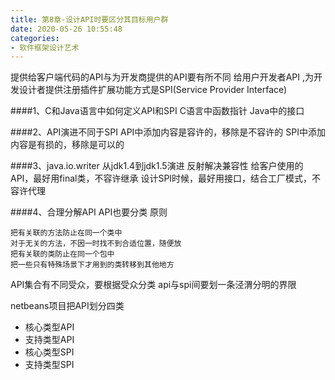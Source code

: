 ```yaml
---
title: 第8章-设计API时要区分其目标用户群
date: 2020-05-26 10:55:48
categories:
- 软件框架设计艺术
---
```

提供给客户端代码的API与为开发商提供的API要有所不同
给用户开发者API ,为开发设计者提供注册插件扩展功能方式是SPI(Service Provider Interface)

####1、C和Java语言中如何定义API和SPI
C语言中函数指针
Java中的接口

####2、API演进不同于SPI
API中添加内容是容许的，移除是不容许的
SPI中添加内容是有损的，移除是可以的

####3、java.io.writer 从jdk1.4到jdk1.5演进
反射解决兼容性
给客户使用的API，最好用final类，不容许继承
设计SPI时候，最好用接口，结合工厂模式，不容许代理

####4、合理分解API
API也要分类
原则
```
把有关联的方法防止在同一个类中
对于无关的方法，不因一时找不到合适位置，随便放
把有关联的类防止在同一个包中
把一些只有特殊场景下才用到的类转移到其他地方
```

API集合有不同受众，要根据受众分类
api与spi间要划一条泾渭分明的界限

netbeans项目把API划分四类
* 核心类型API
* 支持类型API
* 核心类型SPI
* 支持类型SPI
